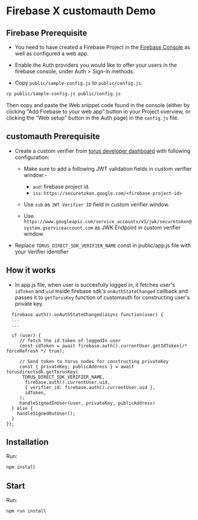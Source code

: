 # Firebase X customauth Demo

## Firebase Prerequisite

- You need to have created a Firebase Project in the
  [Firebase Console](https://firebase.google.com/console/) as well as configured a web app.

- Enable the Auth providers you would like to offer your users in the firebase console, under
  Auth > Sign-in methods.

- Copy `public/sample-config.js` to `public/config.js`:

```bash
cp public/sample-config.js public/config.js
```

Then copy and paste the Web snippet code found in the console (either by clicking "Add Firebase to
your web app" button in your Project overview, or clicking the "Web setup" button in the Auth page)
in the `config.js` file.

## customauth Prerequisite

- Create a custom verifier from [torus developer dashboard](https://developer.tor.us) with following configuration:

  - Make sure to add a following JWT validation fields in custom verifier window:-

    - `aud`: firebase project id.
    - `iss`: `https://securetoken.google.com/<firebase-project-id>`

  - Use `sub` as `JWT Verifier ID` field in custom verifier window.

  - Use `https://www.googleapis.com/service_accounts/v1/jwk/securetoken@system.gserviceaccount.com` as JWK Endpoint in custom verifier window

- Replace `TORUS_DIRECT_SDK_VERIFIER_NAME` const in public/app.js file with your Verifier identifier

## How it works

- In app.js file, when user is succesfully logged in, it fetches user's `idToken` and `uid` inside firebase sdk's `onAuthStateChanged` callback and passes it to `getTorusKey` function of customauth for constructing user's private key.

```
  firebase.auth().onAuthStateChanged(async function(user) {
  ...
  ...

  if (user) {
     // fetch the id token of loggedIn user
     const idToken = await firebase.auth().currentUser.getIdToken(/* forceRefresh */ true);

     // Send token to torus nodes for constructing privateKey
     const { privateKey, publicAddress } = await torusdirectsdk.getTorusKey(
      TORUS_DIRECT_SDK_VERIFIER_NAME,
       firebase.auth().currentUser.uid,
       { verifier_id: firebase.auth().currentUser.uid },
       idToken,
     );
     handleSignedInUser(user, privateKey, publicAddress)
  } else {
    handleSignedOutUser();
  }
});
```

## Installation

Run:

```bash
npm install
```

## Start

Run:

```bash
npm run install
```
